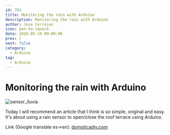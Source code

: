 ```yaml
---
id: 701
title: Monitoring the rain with Arduino
description: Monitoring the rain with Arduino
author: Jose Cerrejon
icon: pen-to-square
date: 2016-05-16 09:00:00
prev: /
next: false
category:
  - Arduino
tag:
  - Arduino
---
```


# Monitoring the rain with Arduino

![sensor_lluvia](/images/2016/05/rain_sensor_project.jpg)

Today I will recommend an article that I think is so simple, original and easy. It's about using a rain sensor to open/close the roof terrace using *Arduino*.

Link (Google translate es->en): [domoticadiy.com](https://translate.google.com/translate?sl=es&tl=en&js=y&prev=_t&hl=es&ie=UTF-8&u=http%3A%2F%2Fwww.domoticadiy.com%2Fmonitorizando-la-lluvia%2F&edit-text=)
